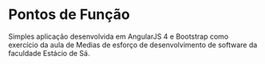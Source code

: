 # Pontos de Função
Simples aplicação desenvolvida em AngularJS 4 e Bootstrap como exercício da aula de Medias de esforço de desenvolvimento de software da faculdade Estácio de Sá.